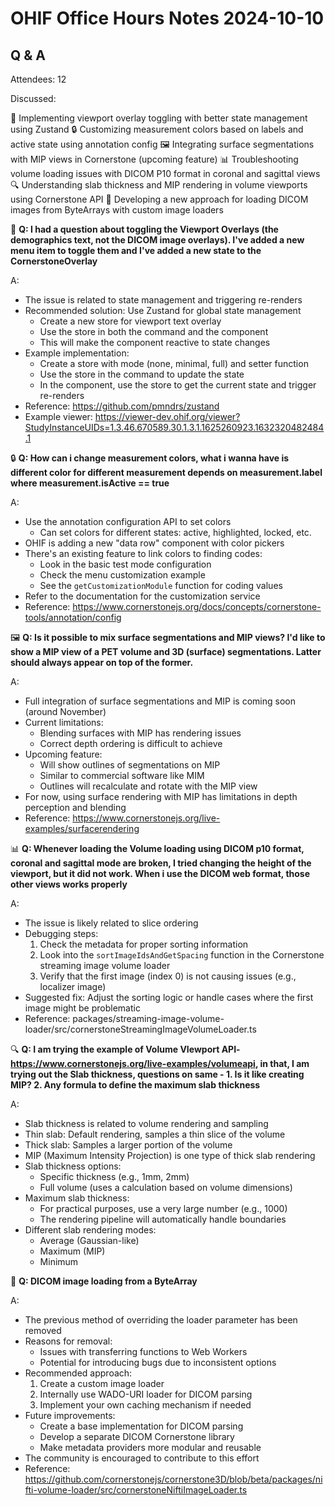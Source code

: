 # OHIF Office Hours Notes 2024-10-10

## Q & A

Attendees: 12

Discussed:


🔄 Implementing viewport overlay toggling with better state management using Zustand
🔒 Customizing measurement colors based on labels and active state using annotation config
🖼️ Integrating surface segmentations with MIP views in Cornerstone (upcoming feature)
📊 Troubleshooting volume loading issues with DICOM P10 format in coronal and sagittal views
🔍 Understanding slab thickness and MIP rendering in volume viewports using Cornerstone API
💾 Developing a new approach for loading DICOM images from ByteArrays with custom image loaders



🔄 **Q: I had a question about toggling the Viewport Overlays (the demographics text, not the DICOM image overlays). I've added a new menu item to toggle them and I've added a new state to the CornerstoneOverlay**

A:
- The issue is related to state management and triggering re-renders
- Recommended solution: Use Zustand for global state management
  - Create a new store for viewport text overlay
  - Use the store in both the command and the component
  - This will make the component reactive to state changes
- Example implementation:
  - Create a store with mode (none, minimal, full) and setter function
  - Use the store in the command to update the state
  - In the component, use the store to get the current state and trigger re-renders
- Reference: https://github.com/pmndrs/zustand
- Example viewer: https://viewer-dev.ohif.org/viewer?StudyInstanceUIDs=1.3.46.670589.30.1.3.1.1625260923.1632320482484.1

🔒 **Q: How can i change measurement colors, what i wanna have is different color for different measurement depends on measurement.label where measurement.isActive == true**

A:
- Use the annotation configuration API to set colors
  - Can set colors for different states: active, highlighted, locked, etc.
- OHIF is adding a new "data row" component with color pickers
- There's an existing feature to link colors to finding codes:
  - Look in the basic test mode configuration
  - Check the menu customization example
  - See the `getCustomizationModule` function for coding values
- Refer to the documentation for the customization service
- Reference: https://www.cornerstonejs.org/docs/concepts/cornerstone-tools/annotation/config

🖼️ **Q: Is it possible to mix surface segmentations and MIP views? I'd like to show a MIP view of a PET volume and 3D (surface) segmentations. Latter should always appear on top of the former.**

A:
- Full integration of surface segmentations and MIP is coming soon (around November)
- Current limitations:
  - Blending surfaces with MIP has rendering issues
  - Correct depth ordering is difficult to achieve
- Upcoming feature:
  - Will show outlines of segmentations on MIP
  - Similar to commercial software like MIM
  - Outlines will recalculate and rotate with the MIP view
- For now, using surface rendering with MIP has limitations in depth perception and blending
- Reference: https://www.cornerstonejs.org/live-examples/surfacerendering

📊 **Q: Whenever loading the Volume loading using DICOM p10 format, coronal and sagittal mode are broken, I tried changing the height of the viewport, but it did not work. When i use the DICOM web format, those other views works properly**

A:
- The issue is likely related to slice ordering
- Debugging steps:
  1. Check the metadata for proper sorting information
  2. Look into the `sortImageIdsAndGetSpacing` function in the Cornerstone streaming image volume loader
  3. Verify that the first image (index 0) is not causing issues (e.g., localizer image)
- Suggested fix: Adjust the sorting logic or handle cases where the first image might be problematic
- Reference: packages/streaming-image-volume-loader/src/cornerstoneStreamingImageVolumeLoader.ts

🔍 **Q: I am trying the example of Volume VIewport API- https://www.cornerstonejs.org/live-examples/volumeapi, in that, I am trying out the Slab thickness, questions on same - 1. Is it like creating MIP? 2. Any formula to define the maximum slab thickness**

A:
- Slab thickness is related to volume rendering and sampling
- Thin slab: Default rendering, samples a thin slice of the volume
- Thick slab: Samples a larger portion of the volume
- MIP (Maximum Intensity Projection) is one type of thick slab rendering
- Slab thickness options:
  - Specific thickness (e.g., 1mm, 2mm)
  - Full volume (uses a calculation based on volume dimensions)
- Maximum slab thickness:
  - For practical purposes, use a very large number (e.g., 1000)
  - The rendering pipeline will automatically handle boundaries
- Different slab rendering modes:
  - Average (Gaussian-like)
  - Maximum (MIP)
  - Minimum

💾 **Q: DICOM image loading from a ByteArray**

A:
- The previous method of overriding the loader parameter has been removed
- Reasons for removal:
  - Issues with transferring functions to Web Workers
  - Potential for introducing bugs due to inconsistent options
- Recommended approach:
  1. Create a custom image loader
  2. Internally use WADO-URI loader for DICOM parsing
  3. Implement your own caching mechanism if needed
- Future improvements:
  - Create a base implementation for DICOM parsing
  - Develop a separate DICOM Cornerstone library
  - Make metadata providers more modular and reusable
- The community is encouraged to contribute to this effort
- Reference: https://github.com/cornerstonejs/cornerstone3D/blob/beta/packages/nifti-volume-loader/src/cornerstoneNiftiImageLoader.ts


